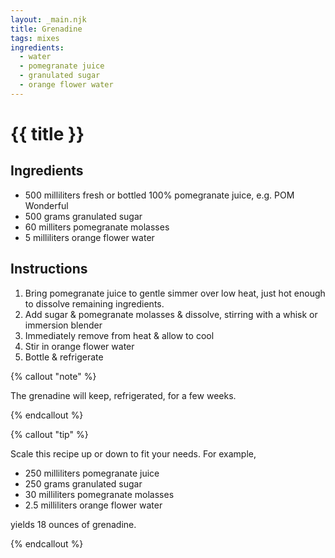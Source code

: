 ```yaml
---
layout: _main.njk
title: Grenadine
tags: mixes
ingredients:
  - water
  - pomegranate juice
  - granulated sugar
  - orange flower water
---
```


<!-- markdownlint-disable MD025 -->
# {{ title }}
<!-- markdownlint-disable MD025 -->

## Ingredients

* 500 milliliters fresh or bottled 100% pomegranate juice, e.g. POM Wonderful
* 500 grams granulated sugar
* 60 milliters pomegranate molasses
* 5 milliliters orange flower water

## Instructions

1. Bring pomegranate juice to gentle simmer over low heat, just hot enough to dissolve remaining ingredients.
2. Add sugar & pomegranate molasses & dissolve, stirring with a whisk or immersion blender
3. Immediately remove from heat & allow to cool
4. Stir in orange flower water
5. Bottle & refrigerate

<!-- markdownlint-disable MD012 -->
{% callout "note" %}
<!-- markdownlint-enable MD012 -->

  The grenadine will keep, refrigerated, for a few weeks.

{% endcallout %}

<!-- markdownlint-disable MD012 -->
{% callout "tip" %}
<!-- markdownlint-enable MD012 -->

  Scale this recipe up or down to fit your needs. For example,

* 250 milliliters pomegranate juice
* 250 grams granulated sugar
* 30 milliliters pomegranate molasses
* 2.5 milliliters orange flower water

yields 18 ounces of grenadine.

{% endcallout %}
